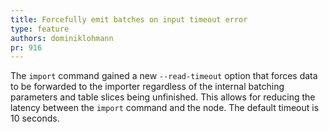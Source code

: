 ```yaml
---
title: Forcefully emit batches on input timeout error
type: feature
authors: dominiklohmann
pr: 916
---
```


The `import` command gained a new `--read-timeout` option that forces data to be
forwarded to the importer regardless of the internal batching parameters and
table slices being unfinished. This allows for reducing the latency between the
`import` command and the node. The default timeout is 10 seconds.
